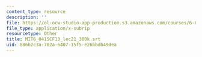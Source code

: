 ```yaml
---
content_type: resource
description: ''
file: https://ol-ocw-studio-app-production.s3.amazonaws.com/courses/6-041sc-probabilistic-systems-analysis-and-applied-probability-fall-2013/886b2c3a702a640715f5e26bbdb49dea_MIT6_041SCF13_lec21_300k.srt
file_type: application/x-subrip
resourcetype: Other
title: MIT6_041SCF13_lec21_300k.srt
uid: 886b2c3a-702a-6407-15f5-e26bbdb49dea
---
```

